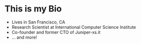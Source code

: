 # This is my Bio

* Lives in San Francisco, CA
* Research Scientist at International Computer Science Institute
* Co-founder and former CTO of Juniper-xs.it
* ... and more!

